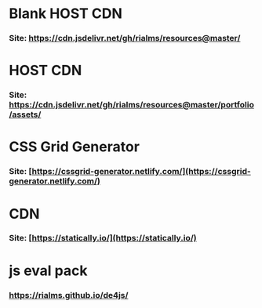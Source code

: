 # Blank HOST CDN
### Site: https://cdn.jsdelivr.net/gh/rialms/resources@master/

# HOST CDN
### Site: https://cdn.jsdelivr.net/gh/rialms/resources@master/portfolio/assets/

# CSS Grid Generator

### Site: [https://cssgrid-generator.netlify.com/](https://cssgrid-generator.netlify.com/)


# CDN
### Site: [https://statically.io/](https://statically.io/) 

# js eval pack
### https://rialms.github.io/de4js/



